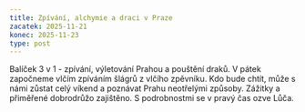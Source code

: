 ```yaml
---
title: Zpívání, alchymie a draci v Praze
zacatek: 2025-11-21
konec: 2025-11-23
type: post
---
```

Balíček 3 v 1 - zpívání, výletování Prahou a pouštění draků. V pátek započneme vlčím zpíváním šlágrů z vlčího zpěvníku. Kdo bude chtít, může s námi zůstat celý víkend a poznávat Prahu neotřelými způsoby. Zážitky a přiměřené dobrodrůžo zajištěno. S podrobnostmi se v pravý čas ozve Lůča.